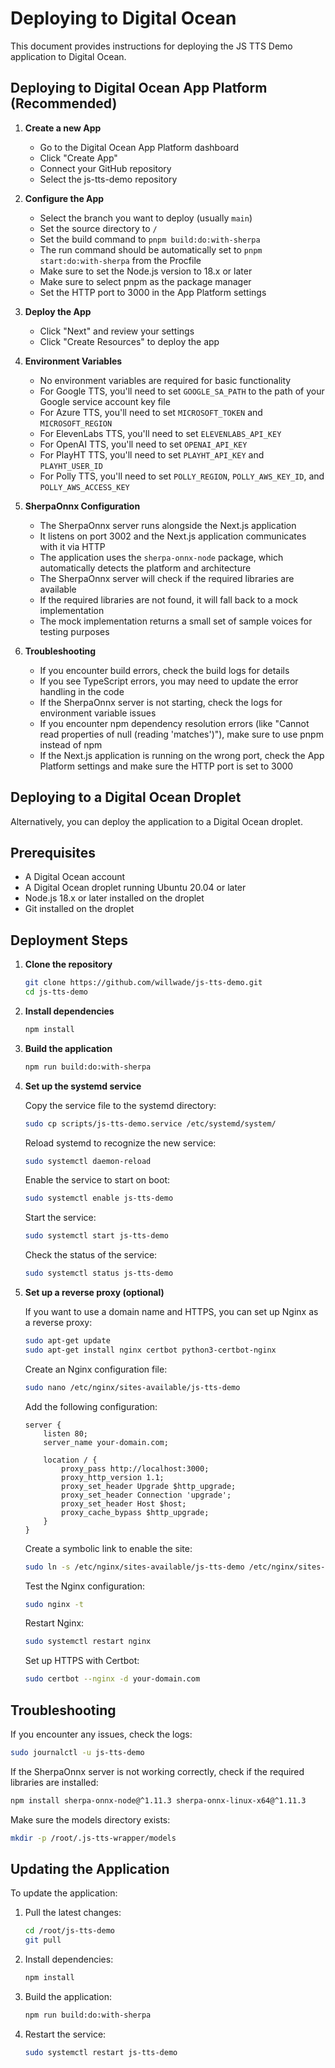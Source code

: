 # Deploying to Digital Ocean

This document provides instructions for deploying the JS TTS Demo application to Digital Ocean.

## Deploying to Digital Ocean App Platform (Recommended)

1. **Create a new App**
   - Go to the Digital Ocean App Platform dashboard
   - Click "Create App"
   - Connect your GitHub repository
   - Select the js-tts-demo repository

2. **Configure the App**
   - Select the branch you want to deploy (usually `main`)
   - Set the source directory to `/`
   - Set the build command to `pnpm build:do:with-sherpa`
   - The run command should be automatically set to `pnpm start:do:with-sherpa` from the Procfile
   - Make sure to set the Node.js version to 18.x or later
   - Make sure to select pnpm as the package manager
   - Set the HTTP port to 3000 in the App Platform settings

3. **Deploy the App**
   - Click "Next" and review your settings
   - Click "Create Resources" to deploy the app

4. **Environment Variables**
   - No environment variables are required for basic functionality
   - For Google TTS, you'll need to set `GOOGLE_SA_PATH` to the path of your Google service account key file
   - For Azure TTS, you'll need to set `MICROSOFT_TOKEN` and `MICROSOFT_REGION`
   - For ElevenLabs TTS, you'll need to set `ELEVENLABS_API_KEY`
   - For OpenAI TTS, you'll need to set `OPENAI_API_KEY`
   - For PlayHT TTS, you'll need to set `PLAYHT_API_KEY` and `PLAYHT_USER_ID`
   - For Polly TTS, you'll need to set `POLLY_REGION`, `POLLY_AWS_KEY_ID`, and `POLLY_AWS_ACCESS_KEY`

5. **SherpaOnnx Configuration**
   - The SherpaOnnx server runs alongside the Next.js application
   - It listens on port 3002 and the Next.js application communicates with it via HTTP
   - The application uses the `sherpa-onnx-node` package, which automatically detects the platform and architecture
   - The SherpaOnnx server will check if the required libraries are available
   - If the required libraries are not found, it will fall back to a mock implementation
   - The mock implementation returns a small set of sample voices for testing purposes

6. **Troubleshooting**
   - If you encounter build errors, check the build logs for details
   - If you see TypeScript errors, you may need to update the error handling in the code
   - If the SherpaOnnx server is not starting, check the logs for environment variable issues
   - If you encounter npm dependency resolution errors (like "Cannot read properties of null (reading 'matches')"), make sure to use pnpm instead of npm
   - If the Next.js application is running on the wrong port, check the App Platform settings and make sure the HTTP port is set to 3000

## Deploying to a Digital Ocean Droplet

Alternatively, you can deploy the application to a Digital Ocean droplet.

## Prerequisites

- A Digital Ocean account
- A Digital Ocean droplet running Ubuntu 20.04 or later
- Node.js 18.x or later installed on the droplet
- Git installed on the droplet

## Deployment Steps

1. **Clone the repository**

   ```bash
   git clone https://github.com/willwade/js-tts-demo.git
   cd js-tts-demo
   ```

2. **Install dependencies**

   ```bash
   npm install
   ```

3. **Build the application**

   ```bash
   npm run build:do:with-sherpa
   ```

4. **Set up the systemd service**

   Copy the service file to the systemd directory:

   ```bash
   sudo cp scripts/js-tts-demo.service /etc/systemd/system/
   ```

   Reload systemd to recognize the new service:

   ```bash
   sudo systemctl daemon-reload
   ```

   Enable the service to start on boot:

   ```bash
   sudo systemctl enable js-tts-demo
   ```

   Start the service:

   ```bash
   sudo systemctl start js-tts-demo
   ```

   Check the status of the service:

   ```bash
   sudo systemctl status js-tts-demo
   ```

5. **Set up a reverse proxy (optional)**

   If you want to use a domain name and HTTPS, you can set up Nginx as a reverse proxy:

   ```bash
   sudo apt-get update
   sudo apt-get install nginx certbot python3-certbot-nginx
   ```

   Create an Nginx configuration file:

   ```bash
   sudo nano /etc/nginx/sites-available/js-tts-demo
   ```

   Add the following configuration:

   ```nginx
   server {
       listen 80;
       server_name your-domain.com;

       location / {
           proxy_pass http://localhost:3000;
           proxy_http_version 1.1;
           proxy_set_header Upgrade $http_upgrade;
           proxy_set_header Connection 'upgrade';
           proxy_set_header Host $host;
           proxy_cache_bypass $http_upgrade;
       }
   }
   ```

   Create a symbolic link to enable the site:

   ```bash
   sudo ln -s /etc/nginx/sites-available/js-tts-demo /etc/nginx/sites-enabled/
   ```

   Test the Nginx configuration:

   ```bash
   sudo nginx -t
   ```

   Restart Nginx:

   ```bash
   sudo systemctl restart nginx
   ```

   Set up HTTPS with Certbot:

   ```bash
   sudo certbot --nginx -d your-domain.com
   ```

## Troubleshooting

If you encounter any issues, check the logs:

```bash
sudo journalctl -u js-tts-demo
```

If the SherpaOnnx server is not working correctly, check if the required libraries are installed:

```bash
npm install sherpa-onnx-node@^1.11.3 sherpa-onnx-linux-x64@^1.11.3
```

Make sure the models directory exists:

```bash
mkdir -p /root/.js-tts-wrapper/models
```

## Updating the Application

To update the application:

1. Pull the latest changes:

   ```bash
   cd /root/js-tts-demo
   git pull
   ```

2. Install dependencies:

   ```bash
   npm install
   ```

3. Build the application:

   ```bash
   npm run build:do:with-sherpa
   ```

4. Restart the service:

   ```bash
   sudo systemctl restart js-tts-demo
   ```
